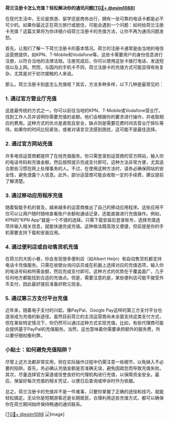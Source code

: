 **荷兰注册卡怎么充值？轻松解决你的通讯问题[[TG💪+ @esim1088](https://t.me/s/esim1088)]**

在现代生活中，无论是旅游、留学还是商务出行，拥有一张可靠的电话卡都是必不可少的。如果你最近正在荷兰旅行或居住，可能会遇到一个问题：如何给荷兰注册卡充值？这篇文章将为你详细介绍荷兰注册卡的充值方法，让你不再为通讯问题发愁。

首先，让我们了解一下荷兰注册卡的基本情况。荷兰的注册卡通常是由当地的电信运营商提供，如KPN、T-Mobile和Vodafone等。这些卡需要用户的身份信息进行注册，以符合当地的法律法规。注册完成后，你可以使用这张卡拨打电话、发送短信以及上网。然而，与国内的手机卡不同，荷兰注册卡的充值方式可能显得有些复杂，尤其是对于初次接触的人来说。

那么，荷兰注册卡到底怎么充值呢？其实，方法多种多样，以下几种是最常见的：

### 1. **通过官方营业厅充值**
这是最传统的方式之一。你可以前往当地的KPN、T-Mobile或Vodafone营业厅，找到工作人员并说明你需要充值的金额。他们会根据你的要求进行操作，并收取相应的费用。这种方式的优点是直观且安全，缺点则是需要花费时间去营业厅排队等待。如果你的时间比较紧张，或者对语言交流感到困扰，这可能不是最佳选择。

### 2. **通过官方网站充值**
许多电信运营商都提供了在线充值服务。你只需登录到运营商的官方网站，输入你的电话号码和充值金额，然后按照提示完成支付即可。这种方法非常方便，尤其适合那些习惯在网上处理事务的人。不过，在使用这种方法时，请务必确保网站的安全性，避免泄露个人信息。此外，部分运营商可能会收取一定的手续费，建议提前了解清楚。

### 3. **通过移动应用程序充值**
随着智能手机的普及，越来越多的运营商推出了自己的移动应用程序。这些应用不仅可以让用户随时随地查看账户余额和通话记录，还能直接进行充值操作。例如，KPN的“KPN App”就是一个不错的选择。只需下载安装后登录账号，选择充值选项并输入相关信息，就能快速完成充值。这种做法既高效又便捷，但前提是你的手机需要支持下载和安装应用。

### 4. **通过便利店或自动售货机充值**
在荷兰的大街小巷，你会发现很多便利店（如Albert Heijn）和自动售货机都支持电话卡充值服务。只需在收银台询问店员或在机器上选择对应的充值选项，输入你的电话号码和所需金额，然后完成支付即可。这种方式的优势在于覆盖面广，几乎任何地方都能找到合适的充值点。但是，需要注意的是，某些便利店可能不接受外币支付，因此最好提前准备好欧元现金。

### 5. **通过第三方支付平台充值**
近年来，随着电子支付的兴起，像PayPal、Google Pay这样的第三方支付平台也逐渐成为充值的新途径。虽然目前荷兰的主流运营商尚未全面支持这类支付方式，但在某些特定情况下，你仍然可以通过这种方式实现充值。比如，有些代理商可能会提供基于PayPal的充值服务。当然，这也意味着你需要承担额外的服务费，所以要仔细权衡利弊。

### 小贴士：如何避免充值陷阱？
尽管上述方法都非常实用，但在实际操作过程中仍需注意一些细节，以免掉入不必要的陷阱。首先，务必确认充值金额是否准确无误，避免因疏忽而导致充值失败。其次，尽量选择官方渠道或信誉良好的代理机构进行充值，以保障资金安全。最后，保留好每次充值的相关凭证，以便日后查询或申诉时作为依据。

总之，荷兰注册卡的充值并不是一件难事，只要你掌握了正确的途径和技巧，就能轻松搞定。无论你是短期游客还是长期居民，合理利用这些充值方式，都可以确保你在荷兰期间始终保持畅通的通讯联系。

[[TG💪+ @esim1088](https://t.me/s/esim1088) ![Image](https://i.postimg.cc/4NQfJmqS/Snipaste-2025-05-13-00-14-12.png)]